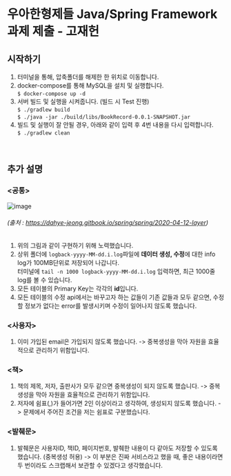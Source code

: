 # 우아한형제들 Java/Spring Framework 과제 제출 - 고재헌

## 시작하기

1. 터미널을 통해, 압축폴더를 해제한 한 위치로 이동합니다.
2. docker-compose를 통해 MySQL을 설치 및 실행합니다.
<br> `$ docker-compose up -d`
4. 서버 빌드 및 실행을 시켜줍니다. (빌드 시 Test 진행)
<br> `$ ./gradlew build`
<br> `$ ./java -jar ./build/libs/BookRecord-0.0.1-SNAPSHOT.jar`
5. 빌드 및 실행이 잘 안될 경우, 아래와 같이 입력 후 4번 내용을 다시 입력합니다.
<br> `$ ./gradlew clean`
<br>

## 추가 설명
### <공통>
![image](https://user-images.githubusercontent.com/72333462/121840903-39f1f700-cd18-11eb-8537-04709ea1db77.png)
###### (출처 : https://dahye-jeong.gitbook.io/spring/spring/2020-04-12-layer)

1. 위의 그림과 같이 구현하기 위해 노력했습니다.
2. 상위 폴더에 `logback-yyyy-MM-dd.i.log`파일에 **데이터 생성, 수정**에 대한 info log가 100MB단위로 저장되어 나갑니다.
<br> 터미널에 `tail -n 1000 logback-yyyy-MM-dd.i.log` 입력하면, 최근 1000줄 log를 볼 수 있습니다.
3. 모든 테이블의 Primary Key는 각각의 **id**입니다.
4. 모든 테이블의 수정 api에서는 바꾸고자 하는 값들이 기존 값들과 모두 같으면, 수정할 정보가 없다는 error를 발생시키며 수정이 일어나지 않도록 했습니다.

### <사용자>
1. 이미 가입된 email은 가입되지 않도록 했습니다.
-> 중복생성을 막아 자원을 효율적으로 관리하기 위함입니다.
### <책>
1. 책의 제목, 저자, 출판사가 모두 같으면 중복생성이 되지 않도록 했습니다.
-> 중복생성을 막아 자원을 효율적으로 관리하기 위함입니다.
2. 저자에 쉼표(,)가 들어가면 2인 이상이라고 생각하여, 생성되지 않도록 했습니다.
-> 문제에서 주어진 조건을 저는 쉼표로 구분했습니다.
### <발췌문>
1. 발췌문은 사용자ID, 책ID, 페이지번호, 발췌한 내용이 다 같아도 저장할 수 있도록 했습니다. (중복생성 허용)
-> 이 부분은 진짜 서비스라고 했을 때, 좋은 내용이라면 두 번이라도 스크랩해서 보관할 수 있겠다고 생각했습니다.

